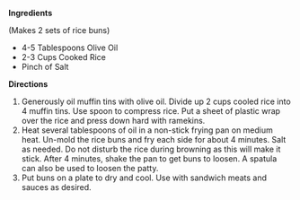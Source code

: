 **Ingredients**

(Makes 2 sets of rice buns) 
- 4-5 Tablespoons Olive Oil
- 2-3 Cups Cooked Rice
- Pinch of Salt

**Directions**
1. Generously oil muffin tins with olive oil.  Divide up 2 cups cooled rice into 4 muffin tins.  Use spoon to compress rice.  Put a sheet of plastic wrap over the rice and press down hard with ramekins.
2. Heat several tablespoons of oil in a non-stick frying pan on medium heat.  Un-mold the rice buns and fry each side for about 4 minutes. Salt as needed. Do not disturb the rice during browning as this will make it stick.  After 4 minutes, shake the pan to get buns to loosen.  A spatula can also be used to loosen the patty.
3. Put buns on a plate to dry and cool.  Use with sandwich meats and sauces as desired.